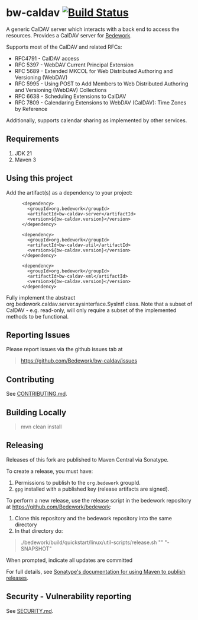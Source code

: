 # bw-caldav [![Build Status](https://travis-ci.org/Bedework/bw-caldav.svg)](https://travis-ci.org/Bedework/bw-caldav)

A generic CalDAV server which interacts with a back end to access the
resources. Provides a CalDAV server for
[Bedework](https://www.apereo.org/projects/bedework).

Supports most of the CalDAV and related RFCs:

* RFC4791 - CalDAV access
* RFC 5397 - WebDAV Current Principal Extension
* RFC 5689 - Extended MKCOL for Web Distributed Authoring and Versioning (WebDAV)
* RFC 5995 - Using POST to Add Members to Web Distributed Authoring and Versioning (WebDAV) Collections
* RFC 6638 - Scheduling Extensions to CalDAV
* RFC 7809 - Calendaring Extensions to WebDAV (CalDAV): Time Zones by Reference

Additionally, supports calendar sharing as implemented by other services.

## Requirements
1. JDK 21
2. Maven 3

## Using this project
Add the artifact(s) as a dependency to your project:
```
      <dependency>
        <groupId>org.bedework</groupId>
        <artifactId>bw-caldav-server</artifactId>
        <version>${bw-caldav.version}</version>
      </dependency>

      <dependency>
        <groupId>org.bedework</groupId>
        <artifactId>bw-caldav-util</artifactId>
        <version>${bw-caldav.version}</version>
      </dependency>

      <dependency>
        <groupId>org.bedework</groupId>
        <artifactId>bw-caldav-xml</artifactId>
        <version>${bw-caldav.version}</version>
      </dependency>
```

Fully implement the abstract
org.bedework.caldav.server.sysinterface.SysIntf class. Note that a subset of CalDAV - e.g. read-only, will only require a subset of the implemented methods to be functional. 

## Reporting Issues
Please report issues via the github issues tab at 
> https://github.com/Bedework/bw-caldav/issues 

## Contributing
See [CONTRIBUTING.md](CONTRIBUTING.md).

## Building Locally

> mvn clean install

## Releasing

Releases of this fork are published to Maven Central via Sonatype.

To create a release, you must have:

1. Permissions to publish to the `org.bedework` groupId.
2. `gpg` installed with a published key (release artifacts are signed).

To perform a new release, use the release script in the bedework repository at https://github.com/Bedework/bedework:

1. Clone this repository and the bedework repository into the same directory
2. In that directory do:

> ./bedework/build/quickstart/linux/util-scripts/release.sh <module-name> "<release-version>" "<new-version>-SNAPSHOT"

When prompted, indicate all updates are committed

For full details, see [Sonatype's documentation for using Maven to publish releases](http://central.sonatype.org/pages/apache-maven.html).

## Security - Vulnerability reporting
See [SECURITY.md](SECURITY.md).
